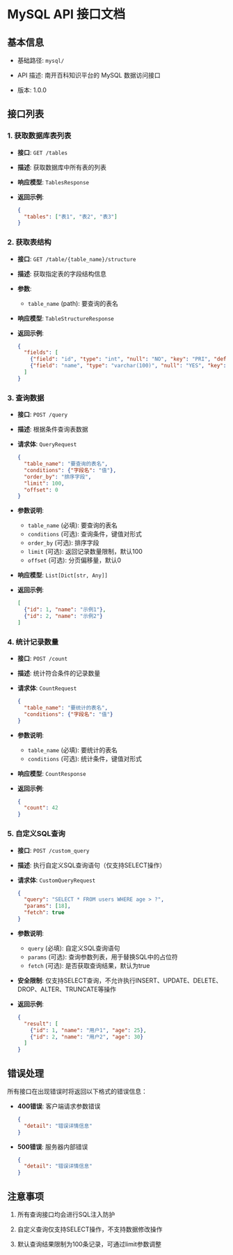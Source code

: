 # MySQL API 接口文档

## 基本信息

- 基础路径: `mysql/`

- API 描述: 南开百科知识平台的 MySQL 数据访问接口

- 版本: 1.0.0

## 接口列表

### 1. 获取数据库表列表

- **接口**: `GET /tables`

- **描述**: 获取数据库中所有表的列表

- **响应模型**: `TablesResponse`

- **返回示例**:

  ```json
  {
    "tables": ["表1", "表2", "表3"]
  }
  ```

### 2. 获取表结构

- **接口**: `GET /table/{table_name}/structure`

- **描述**: 获取指定表的字段结构信息

- **参数**:
  - `table_name` (path): 要查询的表名

- **响应模型**: `TableStructureResponse`

- **返回示例**:

  ```json
  {
    "fields": [
      {"field": "id", "type": "int", "null": "NO", "key": "PRI", "default": null, "extra": "auto_increment"},
      {"field": "name", "type": "varchar(100)", "null": "YES", "key": "", "default": null, "extra": ""}
    ]
  }
  ```

### 3. 查询数据

- **接口**: `POST /query`

- **描述**: 根据条件查询表数据

- **请求体**: `QueryRequest`

  ```json
  {
    "table_name": "要查询的表名",
    "conditions": {"字段名": "值"},
    "order_by": "排序字段",
    "limit": 100,
    "offset": 0
  }
  ```

- **参数说明**:
  - `table_name` (必填): 要查询的表名
  - `conditions` (可选): 查询条件，键值对形式
  - `order_by` (可选): 排序字段
  - `limit` (可选): 返回记录数量限制，默认100
  - `offset` (可选): 分页偏移量，默认0

- **响应模型**: `List[Dict[str, Any]]`

- **返回示例**:

  ```json
  [
    {"id": 1, "name": "示例1"},
    {"id": 2, "name": "示例2"}
  ]
  ```

### 4. 统计记录数量

- **接口**: `POST /count`

- **描述**: 统计符合条件的记录数量

- **请求体**: `CountRequest`

  ```json
  {
    "table_name": "要统计的表名",
    "conditions": {"字段名": "值"}
  }
  ```

- **参数说明**:
  - `table_name` (必填): 要统计的表名
  - `conditions` (可选): 统计条件，键值对形式

- **响应模型**: `CountResponse`

- **返回示例**:

  ```json
  {
    "count": 42
  }
  ```

### 5. 自定义SQL查询

- **接口**: `POST /custom_query`

- **描述**: 执行自定义SQL查询语句（仅支持SELECT操作）

- **请求体**: `CustomQueryRequest`

  ```json
  {
    "query": "SELECT * FROM users WHERE age > ?",
    "params": [18],
    "fetch": true
  }
  ```

- **参数说明**:
  - `query` (必填): 自定义SQL查询语句
  - `params` (可选): 查询参数列表，用于替换SQL中的占位符
  - `fetch` (可选): 是否获取查询结果，默认为true

- **安全限制**: 仅支持SELECT查询，不允许执行INSERT、UPDATE、DELETE、DROP、ALTER、TRUNCATE等操作

- **返回示例**:

  ```json
  {
    "result": [
      {"id": 1, "name": "用户1", "age": 25},
      {"id": 2, "name": "用户2", "age": 30}
    ]
  }
  ```

## 错误处理

所有接口在出现错误时将返回以下格式的错误信息：

- **400错误**: 客户端请求参数错误

  ```json
  {
    "detail": "错误详情信息"
  }
  ```

- **500错误**: 服务器内部错误

  ```json
  {
    "detail": "错误详情信息"
  }
  ```

## 注意事项

1. 所有查询接口均会进行SQL注入防护

2. 自定义查询仅支持SELECT操作，不支持数据修改操作

3. 默认查询结果限制为100条记录，可通过limit参数调整 